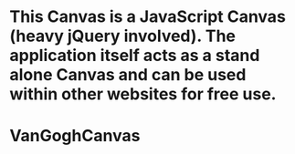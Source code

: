 # This Canvas is a JavaScript Canvas (heavy jQuery involved). The application itself acts as a stand alone Canvas and can be used within other websites for free use. 

# VanGoghCanvas
